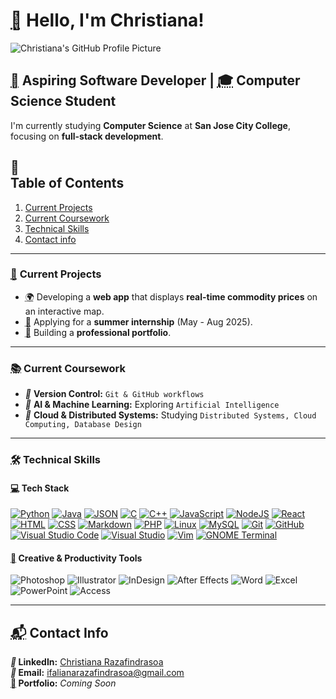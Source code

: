# <abbr title="Waving Hand">👋</abbr> Hello, I'm Christiana! 
![Christiana's GitHub Profile Picture](https://github.com/ChristianaRazafindrasoa.png)

## <abbr title="Target">🎯</abbr> **Aspiring Software Developer** | <abbr title="Graduation Cap">🎓</abbr> **Computer Science Student**  
I'm currently studying **Computer Science** at **San Jose City College**, focusing on **full-stack development**.  

## <nav title="List">📃</nav> Table of Contents
1. [Current Projects](#current-projects)
2. [Current Coursework](#current-coursework)
3. [Technical Skills](#technical-skills)
4. [Contact info](#contact-info)



---

### <section id="current-projects" role="region" aria-labelledby="current-projects">
### <abbr title="Pushpin">📌</abbr> **Current Projects**  
- <abbr title="Globe">🌍</abbr> Developing a **web app** that displays **real-time commodity prices** on an interactive map.  
- <abbr title="Briefcase">💼</abbr> Applying for a **summer internship** (May - Aug 2025).  
- <abbr title="Folder">📂</abbr> Building a **professional portfolio**.  
</section>

---

### <section id="current-coursework" role="region" aria-labelledby="current-coursework">
### <abbr title="Books">📚</abbr> **Current Coursework**  
- <i title="Git">🔹</i> **Version Control:** `Git & GitHub workflows`  
- <i title="Artificial Intelligence">🔹</i> **AI & Machine Learning:** Exploring `Artificial Intelligence`  
- <i title="Cloud">🔹</i> **Cloud & Distributed Systems:** Studying `Distributed Systems, Cloud Computing, Database Design`  
</section>

---

### <section id="technical-skills" role="region" aria-labelledby="technical-skills">
### <abbr title="Tools">🛠️</abbr> **Technical Skills**  

#### <abbr title="Laptop">💻</abbr> **Tech Stack**  
[![Python](https://img.shields.io/badge/Python-3776AB?logo=python&logoColor=fff)](#)
[![Java](https://img.shields.io/badge/Java-%23ED8B00.svg?logo=openjdk&logoColor=white)](#)
[![JSON](https://img.shields.io/badge/JSON-000?logo=json&logoColor=fff)](#)
[![C](https://img.shields.io/badge/C-00599C?logo=c&logoColor=white)](#)
[![C++](https://img.shields.io/badge/C++-%2300599C.svg?logo=c%2B%2B&logoColor=white)](#)
[![JavaScript](https://img.shields.io/badge/JavaScript-F7DF1E?logo=javascript&logoColor=000)](#)
[![NodeJS](https://img.shields.io/badge/Node.js-6DA55F?logo=node.js&logoColor=white)](#)
[![React](https://img.shields.io/badge/React-%2320232a.svg?logo=react&logoColor=%2361DAFB)](#)
[![HTML](https://img.shields.io/badge/HTML-%23E34F26.svg?logo=html5&logoColor=white)](#)
[![CSS](https://img.shields.io/badge/CSS-1572B6?logo=css3&logoColor=fff)](#)
[![Markdown](https://img.shields.io/badge/Markdown-%23000000.svg?logo=markdown&logoColor=white)](#)
[![PHP](https://img.shields.io/badge/php-%23777BB4.svg?&logo=php&logoColor=white)](#)
[![Linux](https://img.shields.io/badge/Linux-FCC624?logo=linux&logoColor=black)](#)
[![MySQL](https://img.shields.io/badge/MySQL-4479A1?logo=mysql&logoColor=fff)](#)
[![Git](https://img.shields.io/badge/Git-F05032?logo=git&logoColor=fff)](#)
[![GitHub](https://img.shields.io/badge/GitHub-%23121011.svg?logo=github&logoColor=white)](#)
[![Visual Studio Code](https://custom-icon-badges.demolab.com/badge/Visual%20Studio%20Code-0078d7.svg?logo=vsc&logoColor=white)](#)
[![Visual Studio](https://custom-icon-badges.demolab.com/badge/Visual%20Studio-5C2D91.svg?&logo=visual-studio&logoColor=white)](#)
[![Vim](https://img.shields.io/badge/Vim-%2311AB00.svg?logo=vim&logoColor=white)](#)
[![GNOME Terminal](https://img.shields.io/badge/GNOME%20Terminal-241F31?logo=gnometerminal&logoColor=fff)](#)

#### <abbr title="Palette">🎨</abbr> **Creative & Productivity Tools**  
![Photoshop](https://img.shields.io/badge/Adobe-Photoshop-blue)
![Illustrator](https://img.shields.io/badge/Adobe-Illustrator-orange)
![InDesign](https://img.shields.io/badge/Adobe-InDesign-red)
![After Effects](https://img.shields.io/badge/Adobe-After_Effects-purple)
![Word](https://img.shields.io/badge/Microsoft-Word-blue)
![Excel](https://img.shields.io/badge/Microsoft-Excel-green)
![PowerPoint](https://img.shields.io/badge/Microsoft-PowerPoint-orange)
![Access](https://img.shields.io/badge/Microsoft-Access-red)
</section>

---

#### <section id="contact-info" role="region" aria-labelledby="contact-info">
## <abbr title="Contact">📬</abbr> **Contact Info**  
**<i title="Link">🔗</i> LinkedIn:** [Christiana Razafindrasoa](https://www.linkedin.com/in/christiana-razafindrasoa/)  
**<i title="Envelope">📩</i> Email:** ifalianarazafindrasoa@gmail.com  
**<abbr title="Rocket">🚀</abbr> Portfolio:** *Coming Soon*  
</section>
